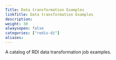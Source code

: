 ```yaml
---
Title: Data transformation Examples
linkTitle: Data transformation Examples
description:
weight: 30
alwaysopen: false
categories: ["redis-di"]
aliases: 
---
```

A catalog of RDI data transformation job examples.
